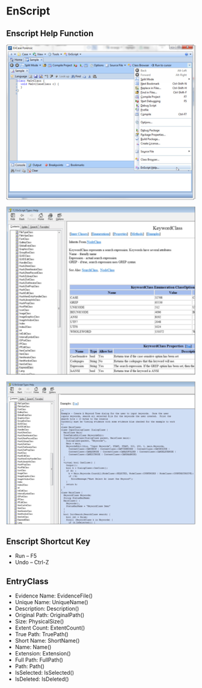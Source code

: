# EnScript

## Enscript Help Function

![Enscript Help](../.gitbook/assets/image.png)

![Help Window](../.gitbook/assets/image%20%281%29.png)

![Code Example](../.gitbook/assets/image%20%282%29.png)

## 

## Enscript Shortcut Key

* Run – F5 
* Undo – Ctrl-Z

## EntryClass

* Evidence Name: EvidenceFile\(\) 
* Unique Name: UniqueName\(\) 
* Description: Description\(\) 
* Original Path: OriginalPath\(\) 
* Size: PhysicalSize\(\) 
* Extent Count: ExtentCount\(\) 
* True Path: TruePath\(\) 
* Short Name: ShortName\(\) 
* Name: Name\(\) 
* Extension: Extension\(\) 
* Full Path: FullPath\(\) 
* Path: Path\(\) 
* IsSelected: IsSelected\(\) 
* IsDeleted: IsDeleted\(\)

